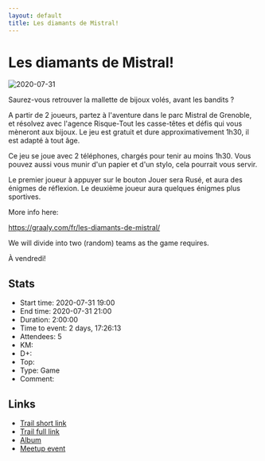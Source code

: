 ```yaml
---
layout: default
title: Les diamants de Mistral!
---
```


# Les diamants de Mistral!

![2020-07-31](../img/orig/2020-07-31.jpg)

Saurez-vous retrouver la mallette de bijoux volés, avant les bandits ?

A partir de 2 joueurs, partez à l'aventure dans le parc Mistral de Grenoble, et résolvez avec l'agence Risque-Tout les casse-têtes et défis qui vous mèneront aux bijoux. Le jeu est gratuit et dure approximativement 1h30, il est adapté à tout âge.

Ce jeu se joue avec 2 téléphones, chargés pour tenir au moins 1h30. Vous pouvez aussi vous munir d'un papier et d'un stylo, cela pourrait vous servir.

Le premier joueur à appuyer sur le bouton Jouer sera Rusé, et aura des énigmes de réflexion. Le deuxième joueur aura quelques énigmes plus sportives.

More info here:

https://graaly.com/fr/les-diamants-de-mistral/

We will divide into two (random) teams as the game requires.

À vendredi!

## Stats

- Start time: 2020-07-31 19:00
- End time: 2020-07-31 21:00
- Duration: 2:00:00
- Time to event: 2 days, 17:26:13
- Attendees: 5
- KM: 
- D+: 
- Top: 
- Type: Game
- Comment: 

## Links

- [Trail short link]()
- [Trail full link]()
- [Album](https://binnette.github.io/GacImg2020/)
- [Meetup event](https://www.meetup.com/grenoble-adventure-club-english-french/events/272216179/)
